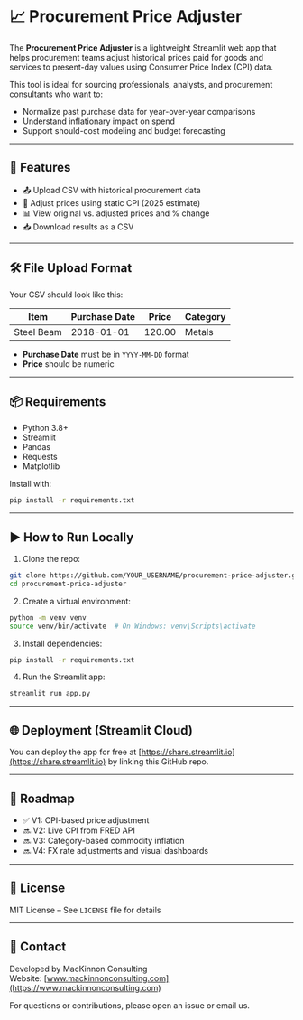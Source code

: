 # 📈 Procurement Price Adjuster

The **Procurement Price Adjuster** is a lightweight Streamlit web app that helps procurement teams adjust historical prices paid for goods and services to present-day values using Consumer Price Index (CPI) data.

This tool is ideal for sourcing professionals, analysts, and procurement consultants who want to:

- Normalize past purchase data for year-over-year comparisons
- Understand inflationary impact on spend
- Support should-cost modeling and budget forecasting

---

## 🚀 Features

- 📤 Upload CSV with historical procurement data  
- 🧠 Adjust prices using static CPI (2025 estimate)  
- 📊 View original vs. adjusted prices and % change  
- 📥 Download results as a CSV  

---

## 🛠️ File Upload Format

Your CSV should look like this:

| Item | Purchase Date | Price | Category |
|------|----------------|--------|----------|
| Steel Beam | 2018-01-01 | 120.00 | Metals |

- **Purchase Date** must be in `YYYY-MM-DD` format
- **Price** should be numeric

---

## 📦 Requirements

- Python 3.8+
- Streamlit
- Pandas
- Requests
- Matplotlib

Install with:
```bash
pip install -r requirements.txt
```

---

## ▶️ How to Run Locally

1. Clone the repo:
```bash
git clone https://github.com/YOUR_USERNAME/procurement-price-adjuster.git
cd procurement-price-adjuster
```

2. Create a virtual environment:
```bash
python -m venv venv
source venv/bin/activate  # On Windows: venv\Scripts\activate
```

3. Install dependencies:
```bash
pip install -r requirements.txt
```

4. Run the Streamlit app:
```bash
streamlit run app.py
```

---

## 🌐 Deployment (Streamlit Cloud)

You can deploy the app for free at [https://share.streamlit.io](https://share.streamlit.io) by linking this GitHub repo.

---

## 📌 Roadmap

- ✅ V1: CPI-based price adjustment
- 🔜 V2: Live CPI from FRED API
- 🔜 V3: Category-based commodity inflation
- 🔜 V4: FX rate adjustments and visual dashboards

---

## 📄 License

MIT License – See `LICENSE` file for details

---

## 🤝 Contact

Developed by MacKinnon Consulting  
Website: [www.mackinnonconsulting.com](https://www.mackinnonconsulting.com)

For questions or contributions, please open an issue or email us.